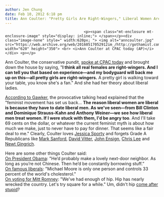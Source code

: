 ```yaml
---
author: Jen Chung
date: Feb 10, 2012 6:18 pm
title: Ann Coulter: "Pretty Girls Are Right-Wingers," Liberal Women Are Angry
---
```


	
										<p><span class="mt-enclosure mt-enclosure-image" style="display: inline;"> </span></p><div class="image-none" style=" width:620px; "> <img alt="anncoulter.jpg" src="https://web.archive.org/web/20160517052912im_/http://gothamist.com/attachments/jen/anncoulter.jpg" width="620" height="350"> <br> <i>Ann Coulter at CPAC today (AP)</i></div> <p></p>

<p>Ann Coulter, the conservative pundit, <a href="https://web.archive.org/web/20160517052912/http://dcist.com/tags/cpac">spoke at CPAC today</a> and brought down the house by saying, &quot;<strong>I think all real females are right-wingers. And I can tell you that based on experience&#x2014;and my bodyguard will back me up on this&#x2014;all pretty girls are right-wingers.</strong> A pretty girl is walking toward your table, you know she&apos;s a fan.&quot;  And she had her theory about liberal ladies.</p>

<p><a href="https://web.archive.org/web/20160517052912/http://gawker.com/5884090/ann-coulter-cpac-it-girl-all-pretty-girls-are-right+wingers">According to Gawker</a>, the provocative talking head explained that the &quot;feminist movement has set us back... <strong>The reason liberal women are liberal is because they have to date liberal men. As we&apos;ve seen&#x2014;from Bill Clinton and Dominique Strauss-Kahn and Anthony Weiner&#x2014;we see how liberal men treat women. If I were stuck with them, I&apos;d be angry too</strong>. And I&apos;ll take 69 cents on the dollar, or whatever the current feminist myth is about how much we make, just to never have to pay for dinner. That seems like a fair deal to me.&quot; Clearly, Coulter loves <a href="https://web.archive.org/web/20160517052912/http://gothamist.com/2011/11/29/recession_tip_make_matchcom_suckers.ph">Jessica Sporty</a> and forgets Grade A Republicans like <a href="https://web.archive.org/web/20160517052912/http://gothamist.com/2011/08/02/mark_sanford_spotted_on_2_train_to.php">Mark Sanford</a>, <a href="https://web.archive.org/web/20160517052912/http://en.wikipedia.org/wiki/David_Vitter#D.C._Madam_scandal">David Vitter</a>, <a href="https://web.archive.org/web/20160517052912/http://en.wikipedia.org/wiki/John_Ensign_scandal">John Ensign</a>, <a href="https://web.archive.org/web/20160517052912/http://gothamist.com/2011/02/09/rep_lee_resigns_after_leaked_craigs.php">Chris Lee</a> and <a href="https://web.archive.org/web/20160517052912/http://dcist.com/2012/01/gingrichs_ex-wife_newt_asked_for_op.php">Newt Gingrich</a>.</p>

<p>Here are some other things Coulter said:<br>
<a href="https://web.archive.org/web/20160517052912/http://www.mediaite.com/tv/watch-ann-coulter-serve-up-jokes-and-red-meat-during-her-cpac-speech/">On President Obama</a>: &quot;He&#x2019;d probably make a lovely next-door neighbor. As long as you&#x2019;re not Chinese. Then he&#x2019;d be constantly borrowing stuff.&#x201D;<br>
<a href="https://web.archive.org/web/20160517052912/http://www.cbsnews.com/8301-503544_162-57374812-503544/ann-coulter-riles-up-the-cpac-crowd/">On famous liberals</a>: &quot;Michael Moore is only one person and controls 33 percent of the world&apos;s cholesterol.&quot; <br>
<a href="https://web.archive.org/web/20160517052912/http://www.huffingtonpost.com/2012/02/10/ann-coulter-cpac-speech-i_n_1268852.html">On voting for Mitt Romney</a>: &quot;We&apos;ve had enough of hip. Hip has nearly wrecked the country. Let&apos;s try square for a while.&quot; Um, didn&apos;t hip <a href="https://web.archive.org/web/20160517052912/http://www.time.com/time/specials/packages/article/0,28804,1872229_1872230_1872231,00.html">come after stupid</a>? </p>					
										
									
				